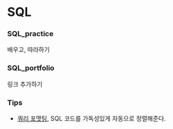 # SQL

### SQL_practice
배우고, 따라하기
### SQL_portfolio
링크 추가하기

### Tips
- [쿼리 포맷팅](https://codebeautify.org/sqlformatter#), SQL 코드를 가독성있게 자동으로 정렬해준다.

